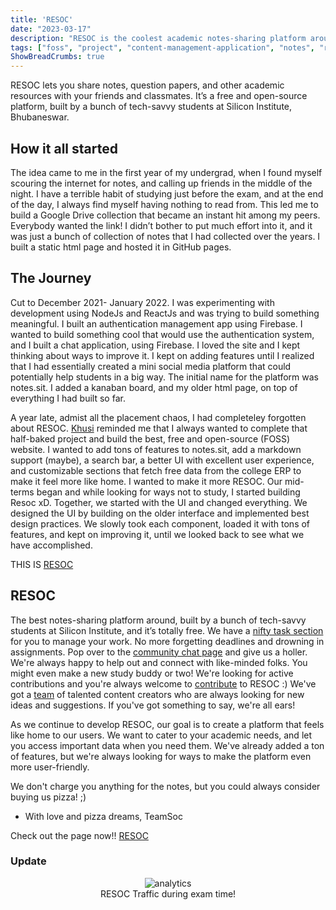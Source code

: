 ```yaml
---
title: 'RESOC'
date: "2023-03-17"
description: "RESOC is the coolest academic notes-sharing platform around, built by a bunch of tech-savvy students at Silicon Institute, and it's totally free."
tags: ["foss", "project", "content-management-application", "notes", "react", "nodejs", "web"]
ShowBreadCrumbs: true 
---
```

<style>
 .resoc {
 justify-content: center;
 align-items: center;
 display: flex;
 flex-direction: column;
 }
 </style>
RESOC lets you share notes, question papers, and other academic resources with your friends and classmates. It’s a free and open-source platform, built by a bunch of tech-savvy students at Silicon Institute, Bhubaneswar.

## How it all started

The idea came to me in the first year of my undergrad, when I found myself scouring the internet for notes, and calling up friends in the middle of the night. I have a terrible habit of studying just before the exam, and at the end of the day, I always find myself having nothing to read from. This led me to build a Google Drive collection that became an instant hit among my peers. Everybody wanted the link! I didn’t bother to put much effort into it, and it was just a bunch of collection of notes that I had collected over the years. I built a static html page and hosted it in GitHub pages.

## The Journey

Cut to December 2021- January 2022. I was experimenting with development using NodeJs and ReactJs and was trying to build something meaningful. I built an authentication management app using Firebase. I wanted to build something cool that would use the authentication system, and I built a chat application, using Firebase. I loved the site and I kept thinking about ways to improve it. I kept on adding features until I realized that I had essentially created a mini social media platform that could potentially help students in a big way. The initial name for the platform was notes.sit. I added a kanaban board, and my older html page, on top of everything I had built so far.

A year late, admist all the placement chaos, I had completeley forgotten about RESOC. [Khusi](https://www.linkedin.com/in/smruti-dash-1210/) reminded me that I always wanted to complete that half-baked project and build the best, free and open-source (FOSS) website. I wanted to add tons of features to notes.sit, add a markdown support (maybe), a search bar, a better UI with excellent user experience, and customizable sections that fetch free data from the college ERP to make it feel more like home. I wanted to make it more RESOC. Our mid-terms began and while looking for ways not to study, I started building Resoc xD. Together, we started with the UI and changed everything. We designed the UI by building on the older interface and implemented best design practices. We slowly took each component, loaded it with tons of features, and kept on improving it, until we looked back to see what we have accomplished.

THIS IS [RESOC](https://resoc.in/)

## RESOC

The best notes-sharing platform around, built by a bunch of tech-savvy students at Silicon Institute, and it’s totally free. We have a [nifty task section](https://resoc.in/taskboard) for you to manage your work. No more forgetting deadlines and drowning in assignments. Pop over to the [community chat page](https://resoc.in/community) and give us a holler. We're always happy to help out and connect with like-minded folks. You might even make a new study buddy or two! We're looking for active contributions and you're always welcome to [contribute](https://resoc.in/contributions) to RESOC :) We've got a [team](https://resoc.in/team) of talented content creators who are always looking for new ideas and suggestions. If you've got something to say, we're all ears!

As we continue to develop RESOC, our goal is to create a platform that feels like home to our users. We want to cater to your academic needs, and let you access important data when you need them. We've already added a ton of features, but we're always looking for ways to make the platform even more user-friendly.

We don't charge you anything for the notes, but you could always consider buying us pizza! ;)

 - With love and pizza dreams, TeamSoc

Check out the page now!! [RESOC](https://resoc.in/)

### Update

<figure class="resoc">
<img alt="analytics" src ="https://anubhavp.dev/assets/img/resoc/resoc-traffic.jpeg" class="h-75 w-75">
<figcaption>
RESOC Traffic during exam time!
</figcaption>

</figure>
